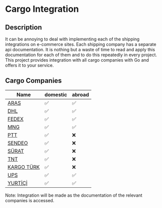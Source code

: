 # Cargo Integration

## Description
It can be annoying to deal with implementing each of the shipping integrations on e-commerce sites. Each shipping company has a separate api documentation. It is nothing but a waste of time to read and apply this documentation for each of them and to do this repeatedly in every project. This project provides integration with all cargo companies with Go and offers it to your service.

## Cargo Companies
| Name                                        | domestic           | abroad              |
|---------------------------------------------|--------------------|---------------------|
| [ARAS](https://www.araskargo.com.tr/)       | :white_check_mark: | :white_check_mark:  |
| [DHL](https://www.dhl.com/)                 | :white_check_mark: | :white_check_mark:  |
| [FEDEX](https://www.fedex.com/)             | :white_check_mark: | :white_check_mark:  |
| [MNG](https://www.mngkargo.com.tr/)         | :white_check_mark: | :white_check_mark:  |
| [PTT](https://gonderitakip.ptt.gov.tr/)     | :white_check_mark: | :x:                 |
| [SENDEO](https://sendeo.com.tr/)            | :white_check_mark: | :x:                 |
| [SÜRAT](https://www.suratkargo.com.tr/)     | :white_check_mark: | :x:                 |
| [TNT](https://www.tnt.com/)                 | :white_check_mark: | :x:                 |
| [KARGO TÜRK](https://www.kargoturk.com.tr/) | :white_check_mark: | :x:                 |
| [UPS](https://www.ups.com.tr/)              | :white_check_mark: | :white_check_mark:  |
| [YURTİÇİ](https://www.yurticikargo.com/)    | :white_check_mark: | :white_check_mark:  |


Note: Integration will be made as the documentation of the relevant companies is accessed.